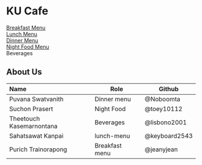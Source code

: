 # KU Cafe


[Breakfast Menu](Menu.md#breakfast-menu)<br>
[Lunch Menu](Menu.md#Lunch-Menu)<br>
[Dinner Menu](Menu.md#Dinner-Menu)<br>
[Night Food Menu](Menu.md#Night-Food-Menu)<br>
Beverages

## About Us


| Name      | Role      | Github   |
|:----------|-----------|----------|
| Puvana Swatvanith              | Dinner menu      | @Noboomta       |
| Suchon Prasert                 | Night Food       | @toey10112      |
| Theetouch Kasemarnontana       | Beverages        | @lisbono2001    |
| Sahatsawat Kanpai | lunch-menu | @keyboard2543 |
| Purich Trainorapong   | Breakfast menu | @jeanyjean |

